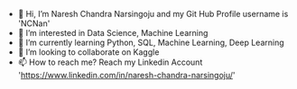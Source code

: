 - 👋 Hi, I’m Naresh Chandra Narsingoju and my Git Hub Profile username is 'NCNan'
- 👀 I’m interested in Data Science, Machine Learning 
- 🌱 I’m currently learning Python, SQL, Machine Learning, Deep Learning
- 💞️ I’m looking to collaborate on Kaggle
- 📫 How to reach me? Reach my Linkedin Account 'https://www.linkedin.com/in/naresh-chandra-narsingoju/'


